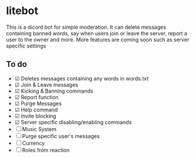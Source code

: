 # litebot
This is a dicord bot for simple moderation. It can delete messages containing banned words, say when users join or leave the server, report a user to the owner and more. More features are coming soon such as server specific settings

## To do
- ☑ Deletes messages containing any words in words.txt
- ☑ Join & Leave messages
- ☑ Kicking & Banning commands
- ☑ Report function
- ☑ Purge Messages 
- ☑ Help command
- ☑ Invite blocking
- ☑ Server specific disabling/enabling commands
- ☐ Music System
- ☐ Purge specific user's messages
- ☐ Currency
- ☐ Roles from reaction
